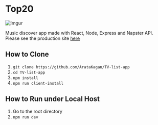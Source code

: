 # Top20

![Imgur](https://i.imgur.com/4ChduHq.png)

Music discover app made with React, Node, Express and Napster API. 
Please see the production site [here](https://powerful-wildwood-28922.herokuapp.com/library)

## How to Clone 

1. `git clone https://github.com/ArataKagan/TV-list-app`
2. `cd TV-list-app`
3. `npm install` 
4. `npm run client-install`

## How to Run under Local Host 

1. Go to the root directory 
2. `npm run dev`


